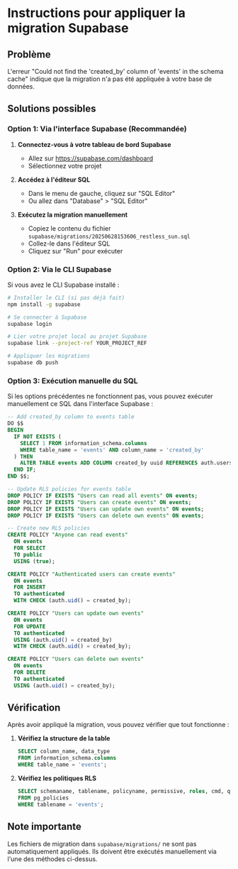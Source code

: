 # Instructions pour appliquer la migration Supabase

## Problème
L'erreur "Could not find the 'created_by' column of 'events' in the schema cache" indique que la migration n'a pas été appliquée à votre base de données.

## Solutions possibles

### Option 1: Via l'interface Supabase (Recommandée)

1. **Connectez-vous à votre tableau de bord Supabase**
   - Allez sur https://supabase.com/dashboard
   - Sélectionnez votre projet

2. **Accédez à l'éditeur SQL**
   - Dans le menu de gauche, cliquez sur "SQL Editor"
   - Ou allez dans "Database" > "SQL Editor"

3. **Exécutez la migration manuellement**
   - Copiez le contenu du fichier `supabase/migrations/20250628153606_restless_sun.sql`
   - Collez-le dans l'éditeur SQL
   - Cliquez sur "Run" pour exécuter

### Option 2: Via le CLI Supabase

Si vous avez le CLI Supabase installé :

```bash
# Installer le CLI (si pas déjà fait)
npm install -g supabase

# Se connecter à Supabase
supabase login

# Lier votre projet local au projet Supabase
supabase link --project-ref YOUR_PROJECT_REF

# Appliquer les migrations
supabase db push
```

### Option 3: Exécution manuelle du SQL

Si les options précédentes ne fonctionnent pas, vous pouvez exécuter manuellement ce SQL dans l'interface Supabase :

```sql
-- Add created_by column to events table
DO $$
BEGIN
  IF NOT EXISTS (
    SELECT 1 FROM information_schema.columns
    WHERE table_name = 'events' AND column_name = 'created_by'
  ) THEN
    ALTER TABLE events ADD COLUMN created_by uuid REFERENCES auth.users(id);
  END IF;
END $$;

-- Update RLS policies for events table
DROP POLICY IF EXISTS "Users can read all events" ON events;
DROP POLICY IF EXISTS "Users can create events" ON events;
DROP POLICY IF EXISTS "Users can update own events" ON events;
DROP POLICY IF EXISTS "Users can delete own events" ON events;

-- Create new RLS policies
CREATE POLICY "Anyone can read events"
  ON events
  FOR SELECT
  TO public
  USING (true);

CREATE POLICY "Authenticated users can create events"
  ON events
  FOR INSERT
  TO authenticated
  WITH CHECK (auth.uid() = created_by);

CREATE POLICY "Users can update own events"
  ON events
  FOR UPDATE
  TO authenticated
  USING (auth.uid() = created_by)
  WITH CHECK (auth.uid() = created_by);

CREATE POLICY "Users can delete own events"
  ON events
  FOR DELETE
  TO authenticated
  USING (auth.uid() = created_by);
```

## Vérification

Après avoir appliqué la migration, vous pouvez vérifier que tout fonctionne :

1. **Vérifiez la structure de la table**
   ```sql
   SELECT column_name, data_type 
   FROM information_schema.columns 
   WHERE table_name = 'events';
   ```

2. **Vérifiez les politiques RLS**
   ```sql
   SELECT schemaname, tablename, policyname, permissive, roles, cmd, qual 
   FROM pg_policies 
   WHERE tablename = 'events';
   ```

## Note importante

Les fichiers de migration dans `supabase/migrations/` ne sont pas automatiquement appliqués. Ils doivent être exécutés manuellement via l'une des méthodes ci-dessus.